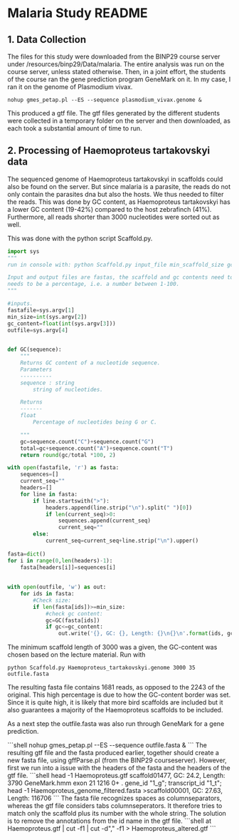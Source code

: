 # Malaria Study README
## 1. Data Collection
<p>The files for this study were downloaded from the BINP29 course server under /resources/binp29/Data/malaria. The entire analysis was run on the course server, unless stated otherwise.
Then, in a joint effort, the students of the course ran the gene prediction program GeneMark on it. 
In my case, I ran it on the genome of Plasmodium vivax.<p>

```shell
nohup gmes_petap.pl --ES --sequence plasmodium_vivax.genome &
```

<p>This produced a gtf file. The gtf files generated by the different students were collected in a temporary folder on the server and then downloaded, as each took a substantial amount of time to run.<p>

## 2. Processing of Haemoproteus tartakovskyi data
<p>The sequenced genome of Haemoproteus tartakovskyi in scaffolds could also be found on the server. But since malaria is a parasite, the reads do not only contain the parasites dna but also the hosts. We thus needed to filter the reads. This was done by GC content, as Haemoproteus tartakovskyi has a lower GC content (19-42%) compared to the host zebrafinch (41%). Furthermore, all reads shorter than 3000 nucleotides were sorted out as well.<p>

<p> This was done with the python script Scaffold.py. <p>
  
```python
import sys
"""
run in console with: python Scaffold.py input_file min_scaffold_size gc_content output_file

Input and output files are fastas, the scaffold and gc contents need to be numbers, whereas the gc content furthermore 
needs to be a percentage, i.e. a number between 1-100.
"""

#inputs. 
fastafile=sys.argv[1]    
min_size=int(sys.argv[2])
gc_content=float(int(sys.argv[3]))
outfile=sys.argv[4]
    

def GC(sequence):
    """
    Returns GC content of a nucleotide sequence. 
    Parameters
    ----------
    sequence : string
        string of nucleotides.

    Returns
    -------
    float
        Percentage of nucleotides being G or C.

    """
    gc=sequence.count("C")+sequence.count("G")
    total=gc+sequence.count("A")+sequence.count("T")
    return round(gc/total *100, 2)

with open(fastafile, 'r') as fasta:
    sequences=[]
    current_seq=""
    headers=[]
    for line in fasta:
        if line.startswith(">"):
            headers.append(line.strip("\n").split(" ")[0])
            if len(current_seq)>0:
                sequences.append(current_seq)
                current_seq=""
        else:
            current_seq=current_seq+line.strip("\n").upper()
            
fasta=dict()
for i in range(0,len(headers)-1):
    fasta[headers[i]]=sequences[i]
    
            
with open(outfile, 'w') as out:
    for ids in fasta:
        #Check size:
        if len(fasta[ids])>=min_size:
            #check gc content:
            gc=GC(fasta[ids])
            if gc<=gc_content:
                out.write('{}, GC: {}, Length: {}\n{}\n'.format(ids, gc, len(fasta[ids]), fasta[ids])) #write the output file.
```
The minimum scaffold length of 3000 was a given, the GC-content was chosen based on the lecture material. Run with
```shell
python Scaffold.py Haemoproteus_tartakovskyi.genome 3000 35 outfile.fasta
```
<p>The resulting fasta file contains 1681 reads, as opposed to the 2243 of the original. This high percentage is due to how the GC-content border was set. Since it is quite high, it is likely that more bird scaffolds are included but it also guarantees a majority of the Haemoproteus scaffolds to be included.<p>

<p> As a next step the outfile.fasta was also run through GeneMark for a gene prediction.<p>
 ```shell
 nohup gmes_petap.pl --ES --sequence outfile.fasta & 
 ```                             
The resulting gtf file and the fasta produced earlier, together should create a new fasta file, using gffParse.pl (from the BINP29 courseserver). However, first we run into a issue with the headers of the fasta and the headers of the gtf file.                              
```shell
head -1 Haemoproteus.gtf
scaffold01477, GC: 24.2, Length: 3790	GeneMark.hmm	exon	21	1216	0+	.	gene_id "1_g"; transcript_id "1_t";
head -1 Haemoproteus_genome_filtered.fasta
>scaffold00001, GC: 27.63, Length: 116706
```
The fasta file recognizes spaces as columnseparators, whereas the gtf file considers tabs columnseperators. It therefore tries to match only the scaffold plus its number with the whole string. The solution is to remove the annotations from the id name in the gtf file.
```shell
at Haemoproteus.gtf | cut -f1 | cut -d"," -f1 > Haemoproteus_altered.gtf
```
  
